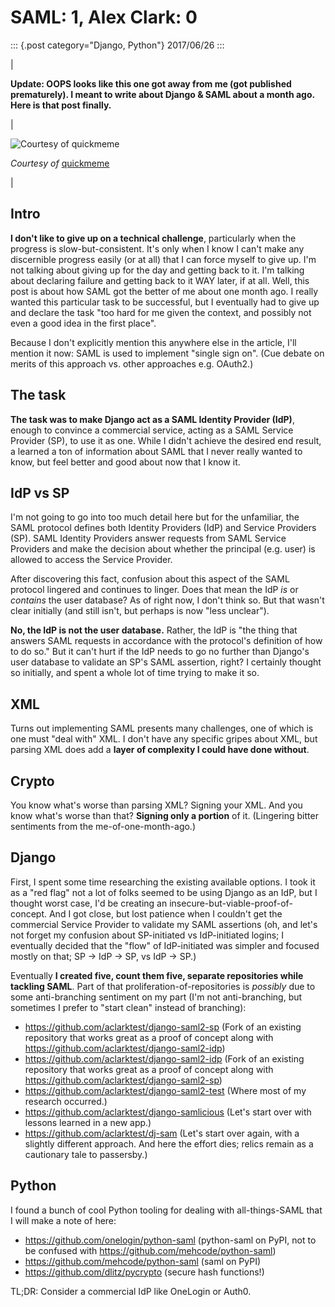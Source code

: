 # SAML: 1, Alex Clark: 0

::: {.post category="Django, Python"}
2017/06/26
:::

| 

**Update: OOPS looks like this one got away from me (got published
prematurely). I meant to write about Django & SAML about a month ago.
Here is that post finally.**

| 

![Courtesy of quickmeme](/images/saml-failure-complete.jpg)

*Courtesy of* [quickmeme](http://www.quickmeme.com/)

| 

## Intro

**I don\'t like to give up on a technical challenge**, particularly when
the progress is slow-but-consistent. It\'s only when I know I can\'t
make any discernible progress easily (or at all) that I can force myself
to give up. I\'m not talking about giving up for the day and getting
back to it. I\'m talking about declaring failure and getting back to it
WAY later, if at all. Well, this post is about how SAML got the better
of me about one month ago. I really wanted this particular task to be
successful, but I eventually had to give up and declare the task \"too
hard for me given the context, and possibly not even a good idea in the
first place\".

Because I don\'t explicitly mention this anywhere else in the article,
I\'ll mention it now: SAML is used to implement \"single sign on\". (Cue
debate on merits of this approach vs. other approaches e.g. OAuth2.)

## The task

**The task was to make Django act as a SAML Identity Provider (IdP)**,
enough to convince a commercial service, acting as a SAML Service
Provider (SP), to use it as one. While I didn\'t achieve the desired end
result, a learned a ton of information about SAML that I never really
wanted to know, but feel better and good about now that I know it.

## IdP vs SP

I\'m not going to go into too much detail here but for the unfamiliar,
the SAML protocol defines both Identity Providers (IdP) and Service
Providers (SP). SAML Identity Providers answer requests from SAML
Service Providers and make the decision about whether the principal
(e.g. user) is allowed to access the Service Provider.

After discovering this fact, confusion about this aspect of the SAML
protocol lingered and continues to linger. Does that mean the IdP *is*
or *contains* the user database? As of right now, I don\'t think so. But
that wasn\'t clear initially (and still isn\'t, but perhaps is now
\"less unclear\").

**No, the IdP is not the user database.** Rather, the IdP is \"the thing
that answers SAML requests in accordance with the protocol\'s definition
of how to do so.\" But it can\'t hurt if the IdP needs to go no further
than Django\'s user database to validate an SP\'s SAML assertion, right?
I certainly thought so initially, and spent a whole lot of time trying
to make it so.

## XML

Turns out implementing SAML presents many challenges, one of which is
one must \"deal with\" XML. I don\'t have any specific gripes about XML,
but parsing XML does add a **layer of complexity I could have done
without**.

## Crypto

You know what\'s worse than parsing XML? Signing your XML. And you know
what\'s worse than that? **Signing only a portion** of it. (Lingering
bitter sentiments from the me-of-one-month-ago.)

## Django

First, I spent some time researching the existing available options. I
took it as a \"red flag\" not a lot of folks seemed to be using Django
as an IdP, but I thought worst case, I\'d be creating an
insecure-but-viable-proof-of-concept. And I got close, but lost patience
when I couldn\'t get the commercial Service Provider to validate my SAML
assertions (oh, and let\'s not forget my confusion about SP-initiated vs
IdP-initiated logins; I eventually decided that the \"flow\" of
IdP-initiated was simpler and focused mostly on that; SP -\> IdP -\> SP,
vs IdP -\> SP.)

Eventually **I created five, count them five, separate repositories
while tackling SAML**. Part of that proliferation-of-repositories is
*possibly* due to some anti-branching sentiment on my part (I\'m not
anti-branching, but sometimes I prefer to \"start clean\" instead of
branching):

-   <https://github.com/aclarktest/django-saml2-sp> (Fork of an existing
    repository that works great as a proof of concept along with
    <https://github.com/aclarktest/django-saml2-idp>)
-   <https://github.com/aclarktest/django-saml2-idp> (Fork of an
    existing repository that works great as a proof of concept along
    with <https://github.com/aclarktest/django-saml2-sp>)
-   <https://github.com/aclarktest/django-saml2-test> (Where most of my
    research occurred.)
-   <https://github.com/aclarktest/django-samlicious> (Let\'s start over
    with lessons learned in a new app.)
-   <https://github.com/aclarktest/dj-sam> (Let\'s start over again,
    with a slightly different approach. And here the effort dies; relics
    remain as a cautionary tale to passersby.)

## Python

I found a bunch of cool Python tooling for dealing with all-things-SAML
that I will make a note of here:

-   <https://github.com/onelogin/python-saml> (python-saml on PyPI, not
    to be confused with <https://github.com/mehcode/python-saml>)
-   <https://github.com/mehcode/python-saml> (saml on PyPI)
-   <https://github.com/dlitz/pycrypto> (secure hash functions!)

TL;DR: Consider a commercial IdP like OneLogin or Auth0.
